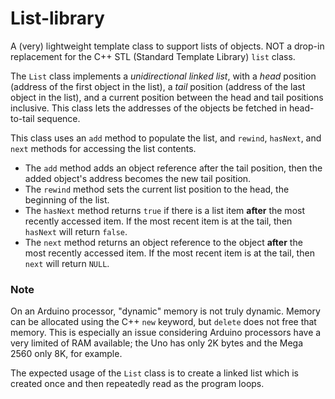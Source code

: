 # List-library #

A (very) lightweight template class to support lists of objects.  NOT a drop-in replacement for the C++ STL (Standard Template Library) `list` class.

The `List` class implements a *unidirectional linked list*, with a *head* position (address of the first object in the list), a *tail*  position (address of the last object in the list), and a current position between the head and tail positions inclusive.  This class lets the addresses of the objects be fetched in head-to-tail sequence.

This class uses an `add` method to populate the list, and `rewind`, `hasNext`,  and `next` methods for accessing the list contents.

- The `add` method adds an object reference after the tail position, then the added object's address becomes the new tail position.
- The `rewind` method sets the current list position to the head, the beginning of the list.
- The `hasNext` method returns `true` if there is a list item **after** the most recently accessed item.  If the most recent item is at the tail, then `hasNext` will return `false`.
- The `next` method returns an object reference to the object **after** the most recently accessed item.  If the most recent item is at the tail, then `next` will return `NULL`.

### Note ###

On an Arduino processor, "dynamic" memory is not truly dynamic.  Memory can be allocated using the C++ `new` keyword, but `delete` does not free that memory.  This is especially an issue considering Arduino processors have a very limited of RAM available; the Uno has only 2K bytes and the Mega 2560 only 8K, for example.

The expected usage of the `List` class is to create a linked list which is created once and then repeatedly read as the program loops.